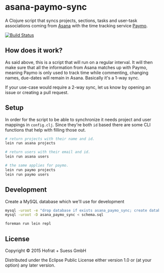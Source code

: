# asana-paymo-sync

A Clojure script that syncs projects, sections, tasks and user-task associations coming from [Asana](https://asana.com) with the time tracking service [Paymo](http://www.paymoapp.com/).

[![Build Status](https://travis-ci.org/hofratsuess/asana-paymo-sync.svg?branch=master)](https://travis-ci.org/hofratsuess/asana-paymo-sync)

## How does it work?

As said above, this is a script that will run on a regular interval. It will then make sure that all the information from Asana matches up with Paymo, meaning Paymo is only used to track time while commenting, changing names, due-dates will remain in Asana. Basically it's a 1-way sync.

If your use-case would require a 2-way sync, let us know by opening an issue or creating a pull request.

## Setup

In order for the script to be able to synchronize it needs project and user mappings in `config.clj`. Since they're both `id` based there are some CLI functions that help with filling those out.

```bash
# return projects with their name and id.
lein run asana projects

# return users with their email and id.
lein run asana users

# the same applies for paymo.
lein run paymo projects
lein run paymo users
```

## Development

Create a MySQL database which we'll use for development

```bash
mysql -uroot -e "drop database if exists asana_paymo_sync; create database asana_paymo_sync;"
mysql -uroot -D asana_paymo_sync < schema.sql
```

```bash
foreman run lein repl
```

## License

Copyright © 2015 Hofrat + Suess GmbH

Distributed under the Eclipse Public License either version 1.0 or (at
your option) any later version.
